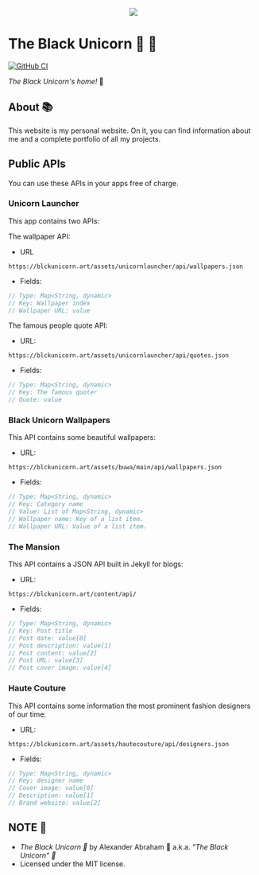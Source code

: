<p align="center">
 <img src="https://blckunicorn.art/assets/images/logo/banner.png"/>
</p>

# The Black Unicorn :unicorn: :black_heart:

[![GitHub CI](https://github.com/iamtheblackunicorn/iamtheblackunicorn.github.io/actions/workflows/jekyll.yml/badge.svg)](https://github.com/iamtheblackunicorn/iamtheblackunicorn.github.io/actions)

*The Black Unicorn's home!* :unicorn:

## About :books:

This website is my personal website. On it, you can find information about me and a complete portfolio of all my projects.

## Public APIs

You can use these APIs in your apps free of charge.

### Unicorn Launcher

This app contains two APIs:

The wallpaper API:

- URL
```text
https://blckunicorn.art/assets/unicornlauncher/api/wallpapers.json
```

- Fields:
```dart
// Type: Map<String, dynamic>
// Key: Wallpaper index
// Wallpaper URL: value
```

The famous people quote API:

- URL:
```text
https://blckunicorn.art/assets/unicornlauncher/api/quotes.json
```

- Fields:
```dart
// Type: Map<String, dynamic>
// Key: The famous quoter
// Quote: value
```

### Black Unicorn Wallpapers

This API contains some beautiful wallpapers:

- URL:
```text
https://blckunicorn.art/assets/buwa/main/api/wallpapers.json
```

- Fields:
```dart
// Type: Map<String, dynamic>
// Key: Category name
// Value: List of Map<String, dynamic>
// Wallpaper name: Key of a list item.
// Wallpaper URL: Value of a list item.
```

### The Mansion

This API contains a JSON API built in Jekyll for blogs:

- URL:
```text
https://blckunicorn.art/content/api/
```

- Fields:
```dart
// Type: Map<String, dynamic>
// Key: Post title
// Post date: value[0]
// Post description: value[1]
// Post content: value[2]
// Post URL: value[3]
// Post cover image: value[4]
```

### Haute Couture

This API contains some information the most prominent fashion designers of our time:

- URL:
```text
https://blckunicorn.art/assets/hautecouture/api/designers.json
```

- Fields:
```dart
// Type: Map<String, dynamic>
// Key: designer name
// Cover image: value[0]
// Description: value[1]
// Brand website: value[2]
```

## NOTE :scroll:

- *The Black Unicorn :unicorn:* by Alexander Abraham :black_heart: a.k.a. *"The Black Unicorn" :unicorn:*
- Licensed under the MIT license.
